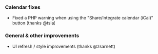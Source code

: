### Calendar fixes
- Fixed a PHP warning when using the "Share/Integrate calendar (iCal)" button (thanks @tsia)

### General & other improvements
- UI refresh / style improvements (thanks @zsarnett)
